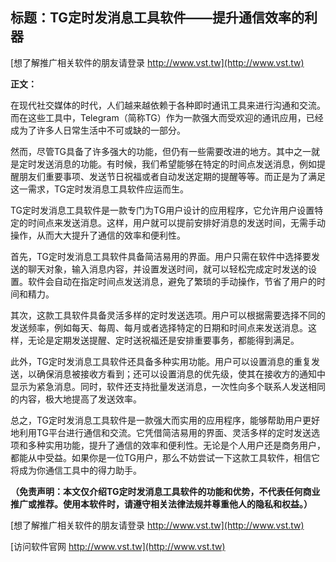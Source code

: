 ## **标题：TG定时发消息工具软件——提升通信效率的利器**

[想了解推广相关软件的朋友请登录 http://www.vst.tw](http://www.vst.tw)

**正文：**

在现代社交媒体的时代，人们越来越依赖于各种即时通讯工具来进行沟通和交流。而在这些工具中，Telegram（简称TG）作为一款强大而受欢迎的通讯应用，已经成为了许多人日常生活中不可或缺的一部分。

然而，尽管TG具备了许多强大的功能，但仍有一些需要改进的地方。其中之一就是定时发送消息的功能。有时候，我们希望能够在特定的时间点发送消息，例如提醒朋友们重要事项、发送节日祝福或者自动发送定期的提醒等等。而正是为了满足这一需求，TG定时发消息工具软件应运而生。

TG定时发消息工具软件是一款专门为TG用户设计的应用程序，它允许用户设置特定的时间点来发送消息。这样，用户就可以提前安排好消息的发送时间，无需手动操作，从而大大提升了通信的效率和便利性。

首先，TG定时发消息工具软件具备简洁易用的界面。用户只需在软件中选择要发送的聊天对象，输入消息内容，并设置发送时间，就可以轻松完成定时发送的设置。软件会自动在指定时间点发送消息，避免了繁琐的手动操作，节省了用户的时间和精力。

其次，这款工具软件具备灵活多样的定时发送选项。用户可以根据需要选择不同的发送频率，例如每天、每周、每月或者选择特定的日期和时间点来发送消息。这样，无论是定期发送提醒、定时送祝福还是安排重要事务，都能得到满足。

此外，TG定时发消息工具软件还具备多种实用功能。用户可以设置消息的重复发送，以确保消息被接收方看到；还可以设置消息的优先级，使其在接收方的通知中显示为紧急消息。同时，软件还支持批量发送消息，一次性向多个联系人发送相同的内容，极大地提高了发送效率。

总之，TG定时发消息工具软件是一款强大而实用的应用程序，能够帮助用户更好地利用TG平台进行通信和交流。它凭借简洁易用的界面、灵活多样的定时发送选项和多种实用功能，提升了通信的效率和便利性。无论是个人用户还是商务用户，都能从中受益。如果你是一位TG用户，那么不妨尝试一下这款工具软件，相信它将成为你通信工具中的得力助手。

**（免责声明：本文仅介绍TG定时发消息工具软件的功能和优势，不代表任何商业推广或推荐。使用本软件时，请遵守相关法律法规并尊重他人的隐私和权益。）**

[想了解推广相关软件的朋友请登录 http://www.vst.tw](http://www.vst.tw)


[访问软件官网 http://www.vst.tw](http://www.vst.tw)
